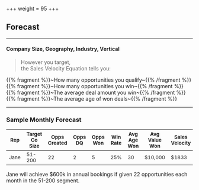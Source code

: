 +++
weight = 95
+++

## Forecast

___

#### Company Size, Geography, Industry, Vertical
>However you target,<br>
the Sales Velocity Equation tells you:

{{% fragment %}}~How many opportunities you qualify~{{% /fragment %}}<br>
{{% fragment %}}~How many opportunities you win~{{% /fragment %}}<br>
{{% fragment %}}~The average deal amount you win~{{% /fragment %}}<br>
{{% fragment %}}~The average age of won deals~{{% /fragment %}}

---

### Sample Monthly Forecast
|<small>Rep</small>|<small>Target Co Size</small>|<small>Opps Created</small>|<small>Opps DQ</small>|<small>Opps Won</small> |<small>Win Rate</small> |<small>Avg Age Won</small> |<small>Avg Value Won</small> |<small>Sales Velocity</small> |
|-------------|-------------|-------------|--------|---------|------------|------------|--------------|---------------|
|<small>Jane</small>|<small>51-200</small>|<small>22</small>|<small>2</small>|<small>5 </small>|<small>25%</small>|<small>30 </small>|<small>$10,000</small>|<small>$1833</small>|

Jane will achieve $600k in annual bookings if given 22 opportunities each month in the 51-200 segment.

